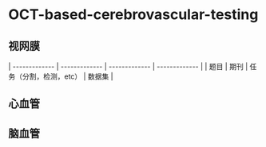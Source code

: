 # OCT-based-cerebrovascular-testing
## 视网膜
| ------------- | ------------- | ------------- | ------------- |
| 题目 | 期刊 | 任务（分割，检测，etc） | 数据集 |
## 心血管

## 脑血管

